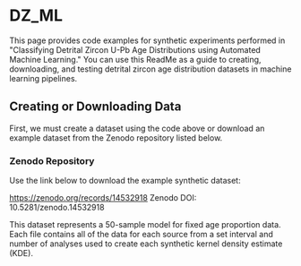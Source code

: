 # DZ_ML
This page provides code examples for synthetic experiments performed in "Classifying Detrital Zircon U-Pb Age Distributions using Automated Machine Learning." You can use this ReadMe as a guide to creating, downloading, and testing detrital zircon age distribution datasets in machine learning pipelines. 

## Creating or Downloading Data
First, we must create a dataset using the code above or download an example dataset from the Zenodo repository listed below.

### Zenodo Repository
Use the link below to download the example synthetic dataset:

https://zenodo.org/records/14532918
Zenodo DOI: 10.5281/zenodo.14532918

This dataset represents a 50-sample model for fixed age proportion data. Each file contains all of the data for each source from a set interval and number of analyses used to create each synthetic kernel density estimate (KDE). 
